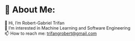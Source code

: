 # 💫 About Me:
👋 Hi, I’m Robert-Gabriel Trifan<br>👀 I’m interested in Machine Learning and Software Engineering<br>📫 How to reach me: trifangrobert@gmail.com

